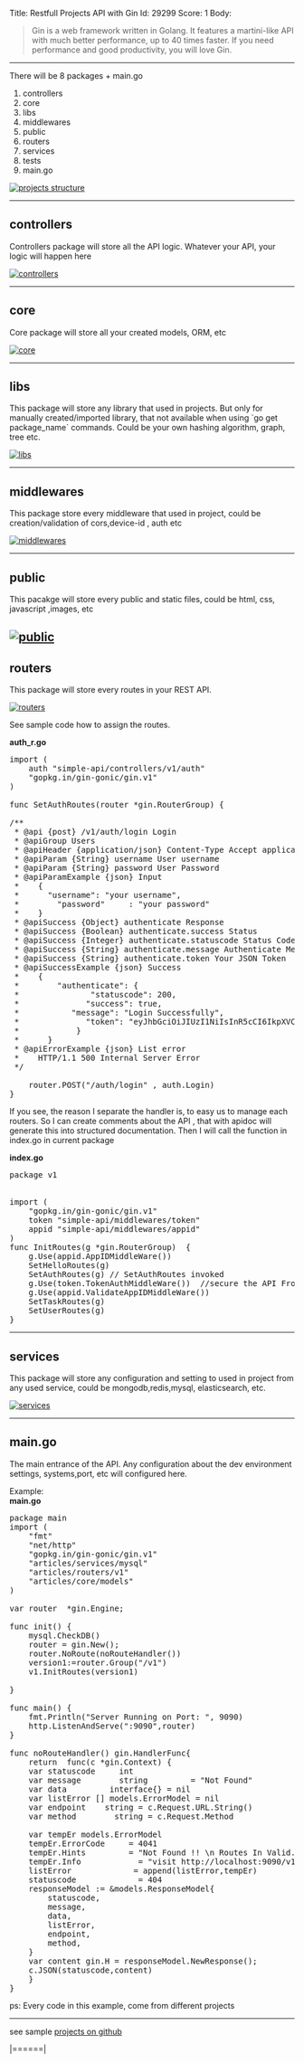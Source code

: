 Title: Restfull Projects API with Gin
Id: 29299
Score: 1
Body:
> Gin is a web framework written in Golang. It features a martini-like API with much better performance, up to 40 times faster. If you need performance and good productivity, you will love Gin.


----------


There will be 8 packages + main.go

 1. controllers
 2. core
 3. libs
 4. middlewares
 5. public
 6. routers
 7. services
 8. tests
 9. main.go

[![projects structure][1]][1]

----------
<h2>controllers</h2>
Controllers package will store all the API logic. Whatever your API, your logic will happen here

[![controllers][2]][2]


----------
<h2>core</h2>
Core package will store all your created models,  ORM, etc 

[![core][3]][3]


----------
<h2>libs</h2>
This package will store any library that used in projects. But only for manually created/imported library, that not available when using `go get package_name` commands. Could be your own hashing algorithm, graph, tree etc.

[![libs][4]][4]

----------
<h2>middlewares</h2>
This package store every middleware  that used in project, could be creation/validation of cors,device-id , auth etc

[![middlewares][5]][5] 


----------


<h2>public</h2>
This pacakge will store every public and static files, could be html, css, javascript ,images, etc

[![public][6]][6]
----------
<h2>routers</h2>
This package will store every routes in your REST API. 

[![routers][7]][7]

See sample code how to assign the routes.

**auth_r.go**
<pre>
import (      
    auth "simple-api/controllers/v1/auth"
    "gopkg.in/gin-gonic/gin.v1"    
)

func SetAuthRoutes(router *gin.RouterGroup) {

/**
 * @api {post} /v1/auth/login Login
 * @apiGroup Users
 * @apiHeader {application/json} Content-Type Accept application/json
 * @apiParam {String} username User username
 * @apiParam {String} password User Password
 * @apiParamExample {json} Input
 *    {
 *      "username": "your username",
 *        "password"     : "your password"        
 *    }
 * @apiSuccess {Object} authenticate Response
 * @apiSuccess {Boolean} authenticate.success Status
 * @apiSuccess {Integer} authenticate.statuscode Status Code
 * @apiSuccess {String} authenticate.message Authenticate Message
 * @apiSuccess {String} authenticate.token Your JSON Token
 * @apiSuccessExample {json} Success
 *    {
 *        "authenticate": {     
 *               "statuscode": 200,
 *              "success": true,
 *           "message": "Login Successfully",
 *              "token": "eyJhbGciOiJIUzI1NiIsInR5cCI6IkpXVCJ9.eyJzdWIiOiIxMjM0NTY3ODkwIiwibmFtZSI6IkpvaG4gRG9lIiwiYWRtaW4iOnRydWV9.TJVA95OrM7E2cBab30RMHrHDcEfxjoYZgeFONFh7HgQ"
 *            }
 *      }
 * @apiErrorExample {json} List error
 *    HTTP/1.1 500 Internal Server Error
 */

    router.POST("/auth/login" , auth.Login)
}
</pre>
If you see, the reason I separate the handler is, to easy us to manage each routers. So I can create comments about the API , that with apidoc will generate this into structured documentation.
Then I will call the function in index.go in current package

**index.go**
<pre>
package v1


import (
    "gopkg.in/gin-gonic/gin.v1"
    token "simple-api/middlewares/token"
    appid "simple-api/middlewares/appid"
)
func InitRoutes(g *gin.RouterGroup)  {
    g.Use(appid.AppIDMiddleWare())
    SetHelloRoutes(g)
    SetAuthRoutes(g) // SetAuthRoutes invoked 
    g.Use(token.TokenAuthMiddleWare())  //secure the API From this line to bottom with JSON Auth
    g.Use(appid.ValidateAppIDMiddleWare())
    SetTaskRoutes(g)
    SetUserRoutes(g)
}
</pre>

----------
<h2>services</h2>
This package will store any configuration and setting to used in project from any used service, could be mongodb,redis,mysql, elasticsearch, etc.

[![services][8]][8]


----------
<h2>main.go</h2>
The main entrance of the API. Any configuration about the dev environment settings, systems,port,  etc will configured here.

Example: <br>
**main.go**
<pre>
package main
import (
    "fmt"
    "net/http"
    "gopkg.in/gin-gonic/gin.v1"
    "articles/services/mysql"
    "articles/routers/v1"
    "articles/core/models"
)

var router  *gin.Engine;

func init() {
    mysql.CheckDB()
    router = gin.New();
    router.NoRoute(noRouteHandler())
    version1:=router.Group("/v1")
    v1.InitRoutes(version1)

}

func main() {
    fmt.Println("Server Running on Port: ", 9090)
    http.ListenAndServe(":9090",router)
}   

func noRouteHandler() gin.HandlerFunc{
    return  func(c *gin.Context) {
    var statuscode     int
    var message        string         = "Not Found"
    var data         interface{} = nil
    var listError [] models.ErrorModel = nil
    var endpoint    string = c.Request.URL.String()
    var method        string = c.Request.Method

    var tempEr models.ErrorModel
    tempEr.ErrorCode     = 4041    
    tempEr.Hints         = "Not Found !! \n Routes In Valid. You enter on invalid Page/Endpoint"
    tempEr.Info            = "visit http://localhost:9090/v1/docs to see the available routes"
    listError             = append(listError,tempEr)
    statuscode             = 404
    responseModel := &models.ResponseModel{
        statuscode,
        message,
        data,
        listError,
        endpoint,
        method,
    } 
    var content gin.H = responseModel.NewResponse();   
    c.JSON(statuscode,content)
    }
}
</pre>

ps: Every code in this example, come from different projects

----------


see sample [projects on github][9] 


  [1]: https://i.stack.imgur.com/bfJba.png
  [2]: https://i.stack.imgur.com/Q1LSU.png
  [3]: https://i.stack.imgur.com/p5EKT.png
  [4]: https://i.stack.imgur.com/A3pXf.png
  [5]: https://i.stack.imgur.com/ALzZW.png
  [6]: https://i.stack.imgur.com/U59sI.png
  [7]: https://i.stack.imgur.com/quAlO.png
  [8]: https://i.stack.imgur.com/rKTS9.png
  [9]: https://github.com/bxcodec/Simple-API-Go
|======|
